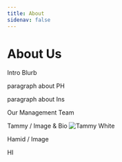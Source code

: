 ```yaml
---
title: About
sidenav: false
---
```

# About Us

Intro Blurb

paragraph about PH

paragraph about Ins

Our Management Team

Tammy / Image & Bio
<img class=""
    src="/static/tammy-white-headshot.jpg"
    alt="Tammy White">

Hamid / Image

<div>HI</div>